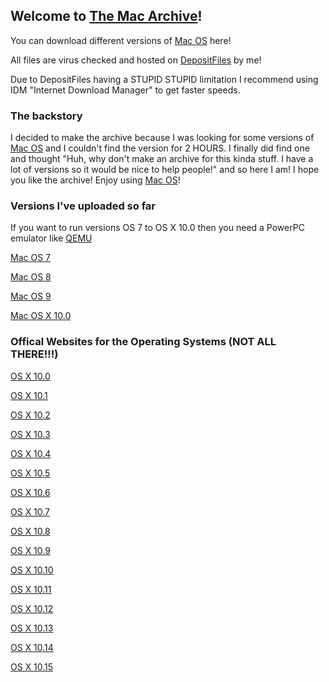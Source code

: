 ## Welcome to [The Mac Archive](https://afellowspeedrunner.github.io/themacarchive.com)!

You can download different versions of [Mac OS](https://en.wikipedia.org/wiki/MacOS) here!

All files are virus checked and hosted on [DepositFiles](https://dfiles.eu/) by me!

Due to DepositFiles having a STUPID STUPID limitation I recommend using IDM "Internet Download Manager" to get faster speeds.


### The backstory

I decided to make the archive because I was looking for some versions of [Mac OS](https://en.wikipedia.org/wiki/MacOS) and I couldn't find the version for 2 HOURS. I finally did find one and thought "Huh, why don't make an archive for this kinda stuff. I have a lot of versions so it would be nice to help people!" and so here I am! I hope you like the archive! Enjoy using [Mac OS](https://en.wikipedia.org/wiki/MacOS)!

### Versions I've uploaded so far

If you want to run versions OS 7 to OS X 10.0 then you need a PowerPC emulator like [QEMU](https://www.qemu.org/)

[Mac OS 7](http://depositfiles.com/files/wkje79dis)

[Mac OS 8](http://depositfiles.com/files/k7g8nh37p)

[Mac OS 9](http://depositfiles.com/files/2a35avwlu)

[Mac OS X 10.0](http://depositfiles.com/files/r91j0xdhm)

### Offical Websites for the Operating Systems (NOT ALL THERE!!!)

[OS X 10.0](https://web.archive.org/web/20010629214227/http://www.apple.com/macosx/)

[OS X 10.1](https://web.archive.org/web/20011117192235/http://www.apple.com/macosx/)

[OS X 10.2](https://web.archive.org/web/20030401082613/http://www.apple.com/macosx/)

[OS X 10.3](https://web.archive.org/web/20050111015225/http://www.apple.com/macosx/)

[OS X 10.4](https://web.archive.org/web/20060728031552/http://www.apple.com/macosx/)

[OS X 10.5](https://web.archive.org/web/20090528055219/http://www.apple.com/macosx/)

[OS X 10.6](https://web.archive.org/web/20090929063403/http://www.apple.com/macosx/)

[OS X 10.7](https://web.archive.org/web/20120609062701/http://www.apple.com/macosx/)

[OS X 10.8](https://web.archive.org/web/20121231120319/http://www.apple.com/osx/)

[OS X 10.9](https://web.archive.org/web/20141015031940/http://www.apple.com/osx/)

[OS X 10.10](https://web.archive.org/web/20150828025125/http://www.apple.com/osx/)

[OS X 10.11](https://web.archive.org/web/20160902012446/https://www.apple.com/osx/)

[OS X 10.12](https://web.archive.org/web/20170830032643/www.apple.com/macos/sierra/)

[OS X 10.13](https://web.archive.org/web/20180911191128/https://www.apple.com/macos/high-sierra/)

[OS X 10.14](https://web.archive.org/web/20190901002230/https://www.apple.com/macos/mojave/)

[OS X 10.15](https://web.archive.org/web/20201109035708/http://www.apple.com/macos/catalina/)
